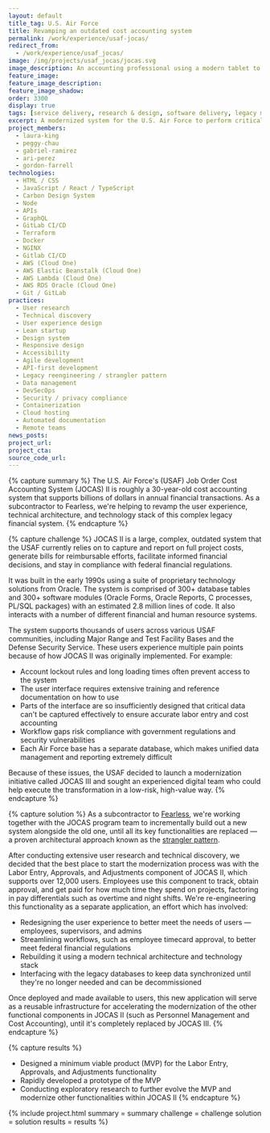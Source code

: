 ```yaml
---
layout: default
title_tag: U.S. Air Force
title: Revamping an outdated cost accounting system
permalink: /work/experience/usaf-jocas/
redirect_from:
  - /work/experience/usaf_jocas/
image: /img/projects/usaf_jocas/jocas.svg
image_description: An accounting professional using a modern tablet to perform accounting functions, with an old desktop system in the background.
feature_image:
feature_image_description:
feature_image_shadow:
order: 3300
display: true
tags: [service delivery, research & design, software delivery, legacy modernization, devops, cloud & platforms, data & analytics, apis, security & privacy, defense, air force, laura king, peggy chau, gabriel ramirez, ari perez, gordon farrell]
excerpt: A modernized system for the U.S. Air Force to perform critical cost accounting functions.
project_members:
  - laura-king
  - peggy-chau
  - gabriel-ramirez
  - ari-perez
  - gordon-farrell
technologies:
  - HTML / CSS
  - JavaScript / React / TypeScript
  - Carbon Design System
  - Node
  - APIs
  - GraphQL
  - GitLab CI/CD
  - Terraform
  - Docker
  - NGINX
  - Gitlab CI/CD
  - AWS (Cloud One)
  - AWS Elastic Beanstalk (Cloud One)
  - AWS Lambda (Cloud One)
  - AWS RDS Oracle (Cloud One)
  - Git / GitLab
practices:
  - User research
  - Technical discovery
  - User experience design
  - Lean startup
  - Design system
  - Responsive design
  - Accessibility
  - Agile development
  - API-first development
  - Legacy reengineering / strangler pattern
  - Data management
  - DevSecOps
  - Security / privacy compliance
  - Containerization
  - Cloud hosting
  - Automated documentation
  - Remote teams
news_posts:
project_url:
project_cta:
source_code_url:
---
```


{% capture summary %}
The U.S. Air Force's (USAF) Job Order Cost Accounting System (JOCAS) II is
roughly a 30-year-old cost accounting system that supports billions of dollars
in annual financial transactions. As a subcontractor to Fearless, we're helping
to revamp the user experience, technical architecture, and technology stack of
this complex legacy financial system.
{% endcapture %}

{% capture challenge %}
JOCAS II is a large, complex, outdated system that the USAF currently relies on to
capture and report on full project costs, generate bills for reimbursable efforts,
facilitate informed financial decisions, and stay in compliance with federal
financial regulations.

It was built in the early 1990s using a suite of proprietary technology solutions from Oracle.
The system is comprised of 300+ database tables and 300+ software modules (Oracle Forms,
Oracle Reports, C processes, PL/SQL packages) with an estimated 2.8 million lines of code.
It also interacts with a number of different financial and human resource systems.

The system supports thousands of users across various USAF communities, including Major
Range and Test Facility Bases and the Defense Security Service. These users experience
multiple pain points because of how JOCAS II was originally implemented. For example:

- Account lockout rules and long loading times often prevent access to the system
- The user interface requires extensive training and reference documentation on how to use
- Parts of the interface are so insufficiently designed that critical data can't be captured
effectively to ensure accurate labor entry and cost accounting
- Workflow gaps risk compliance with government regulations and security vulnerabilities
- Each Air Force base has a separate database, which makes unified data management and
reporting extremely difficult

Because of these issues, the USAF decided to launch a modernization initiative called
JOCAS III and sought an experienced digital team who could help execute the transformation
in a low-risk, high-value way.
{% endcapture %}

{% capture solution %}
As a subcontractor to [Fearless](https://fearless.tech/), we're working together
with the JOCAS program team to incrementally build out a new system alongside the old one,
until all its key functionalities are replaced — a proven architectural approach known
as the [strangler pattern](https://martinfowler.com/bliki/StranglerFigApplication.html).

After conducting extensive user research and technical discovery, we decided that
the best place to start the modernization process was with the Labor Entry, Approvals,
and Adjustments component of JOCAS II, which supports over 12,000 users. Employees
use this component to track, obtain approval, and get paid for how much time they
spend on projects, factoring in pay differentials such as overtime and night shifts.
We're re-engineering this functionality as a separate application, an effort which
has involved:

- Redesigning the user experience to better meet the needs of users — employees, supervisors, and admins
- Streamlining workflows, such as employee timecard approval, to better meet federal financial regulations
- Rebuilding it using a modern technical architecture and technology stack
- Interfacing with the legacy databases to keep data synchronized until they're no longer needed and can be decommissioned

Once deployed and made available to users, this new application will serve as a
reusable infrastructure for accelerating the modernization of the other functional
components in JOCAS II (such as Personnel Management and Cost Accounting), until it's
completely replaced by JOCAS III.
{% endcapture %}

{% capture results %}
- Designed a minimum viable product (MVP) for the Labor Entry, Approvals, and
  Adjustments functionality
- Rapidly developed a prototype of the MVP
- Conducting exploratory research to further evolve the MVP and modernize other
  functionalities within JOCAS II
{% endcapture %}

{% include project.html
  summary = summary
  challenge = challenge
  solution = solution
  results = results
%}
